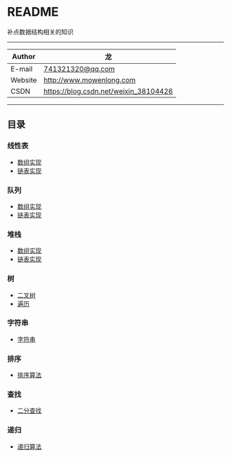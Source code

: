 README
===========================
补点数据结构相关的知识  

****
	
|Author|龙|
|---|---
|E-mail|741321320@qq.com
|Website|http://www.mowenlong.com
|CSDN|https://blog.csdn.net/weixin_38104426


****
## 目录
### 线性表
* [数组实现](/src/arrList/SeqList.java)
* [链表实现](/src/linList/LinList.java)
### 队列
* [数组实现](/src/com/mo/queue/SeqQueue.java)
* [链表实现 ](/src/com/mo/queue/LinQueue.java)
### 堆栈
* [数组实现](/src/com/mo/stack/SeqStack.java)
* [链表实现](/src/com/mo/stack/LinStack.java)
### 树
* [二叉树](/src/com/mo/bitTree/BitTreeNode.java)
* [遍历](/src/com/mo/bitTree/Traverse.java)
### 字符串
* [字符串](/src/com/mo/string/MyString.java)
### 排序
* [排序算法](/src/com/mo/sort/Sort.java)
### 查找
* [二分查找](/src/com/mo/seach/Seach.java)
### 递归
* [递归算法](/src/com/mo/recursion/A.java)

